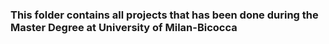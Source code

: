 ### This folder contains all projects that has been done during the Master Degree at University of Milan-Bicocca
